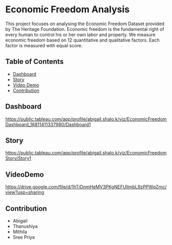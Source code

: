 # Economic Freedom Analysis 
This project focuses on analysing the Economic Freedom Dataset provided by The Heritage Foundation. Economic freedom is the fundamental right of every human to control his or her own labor and property. We measure economic freedom based on 12 quantitative and qualitative factors. Each factor is measured with equal score.

## Table of Contents

- [Dashboard](#dashboard)
- [Story](#story)
- [Video Demo](#videodemo)
- [Contribution](#contribution)

## Dashboard
https://public.tableau.com/app/profile/abigail.shalo.k/viz/EconomicFreedomDashboard_16811411337980/Dashboard1

## Story
https://public.tableau.com/app/profile/abigail.shalo.k/viz/EconomicFreedomStory/Story1

## VideoDemo
https://drive.google.com/file/d/1hTiDnmHeMV3PKgNEFUlImbL9zPPWqZmc/view?usp=sharing

## Contribution
- Abigail
- Thanushiya
- Mithila
- Sree Priya
